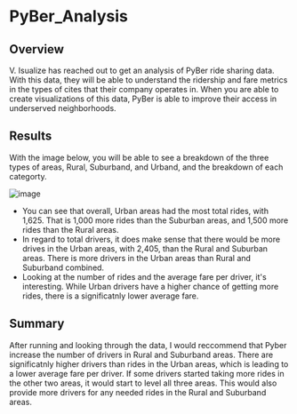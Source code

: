 # PyBer_Analysis

## Overview
V. Isualize has reached out to get an analysis of PyBer ride sharing data. With this data, they will be able to understand the ridership and fare metrics in the types of cites that their company operates in. When you are able to create visualizations of this data, PyBer is able to improve their access in underserved neighborhoods.

## Results
With the image below, you will be able to see a breakdown of the three types of areas, Rural, Suburband, and Urband, and the breakdown of each categorty.

![image](https://user-images.githubusercontent.com/96198468/159188149-a5d39cb0-fd33-442a-830d-fe82a77fe8a8.png)

- You can see that overall, Urban areas had the most total rides, with 1,625. That is 1,000 more rides than the Suburban areas, and 1,500 more rides than the Rural areas.
- In regard to total drivers, it does make sense that there would be more drives in the Urban areas, with 2,405, than the Rural and Suburban areas. There is more drivers in the Urban areas than Rural and Suburband combined. 
- Looking at the number of rides and the average fare per driver, it's interesting. While Urban drivers have a higher chance of getting more rides, there is a significatnly lower average fare. 

## Summary
After running and looking through the data, I would reccommend that Pyber increase the number of drivers in Rural and Suburband areas. There are significatnly higher drivers than rides in the Urban areas, which is leading to a lower average fare per driver. If some drivers started taking more rides in the other two areas, it would start to level all three areas. This would also provide more drivers for any needed rides in the Rural and Suburband areas. 
